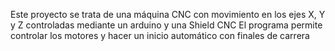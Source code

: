 Este proyecto se trata de una máquina CNC con movimiento en los ejes X, Y y Z controladas mediante un arduino y una Shield CNC 
El programa permite controlar los motores y hacer un inicio automático con finales de carrera
